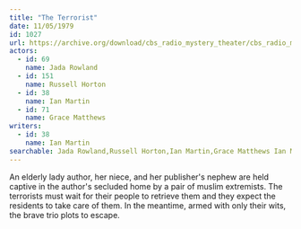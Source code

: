 ```yaml
---
title: "The Terrorist"
date: 11/05/1979
id: 1027
url: https://archive.org/download/cbs_radio_mystery_theater/cbs_radio_mystery_theater-1001-1050.zip/cbs_radio_mystery_theater-1001-1050%2Fcbsrmt_1027_the_terrorist.mp3
actors:  
  - id: 69
    name: Jada Rowland  
  - id: 151
    name: Russell Horton  
  - id: 38
    name: Ian Martin  
  - id: 71
    name: Grace Matthews
writers:  
  - id: 38
    name: Ian Martin
searchable: Jada Rowland,Russell Horton,Ian Martin,Grace Matthews Ian Martin
---
```

An elderly lady author, her niece, and her publisher's nephew are held captive in the author's secluded home by a pair of muslim extremists. The terrorists must wait for their people to retrieve them and they expect the residents to take care of them. In the meantime, armed with only their wits, the brave trio plots to escape.